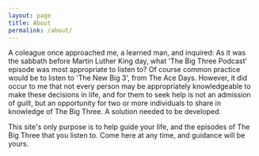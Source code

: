 ```yaml
---
layout: page
title: About
permalink: /about/
---
```


A coleague once approached me, a learned man, and inquired: As it was the sabbath before Martin Luther King day, what 'The Big Three Podcast' episode was most appropriate to listen to? Of course common practice would be to listen to 'The New Big 3', from The Ace Days. However, it did occur to me that not every person may be appropriately knowledgeable to make these decisions in life, and for them to seek help is not an admission of guilt, but an opportunity for two or more individuals to share in knowledge of The Big Three. A solution needed to be developed.

This site's only purpose is to help guide your life, and the episodes of The Big Three that you listen to. Come here at any time, and guidance will be yours.